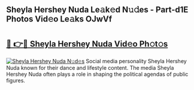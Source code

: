 ## Sheyla Hershey Nuda Le𝚊k𝚎d N𝚞𝚍es - Part-d1E Photos Vid𝚎o Le𝚊ks OJwVf

# <h2><a href="http://fbdkx27.evod.top/?m=Sheyla+Hershey+Nuda">🔗 👉🔴 Sheyla Hershey Nuda Vid𝚎o Ph𝚘t𝚘s</a></h2>

[![Sheyla Hershey Nuda N𝚞d𝚎s](https://i.imgur.com/8V9OHl7.gif)](http://fbdkx27.evod.top/?m=Sheyla+Hershey+Nuda)
Social media personality Sheyla Hershey Nuda known for their dance and lifestyle content. The media Sheyla Hershey Nuda often plays a role in shaping the political agendas of public figures. 
